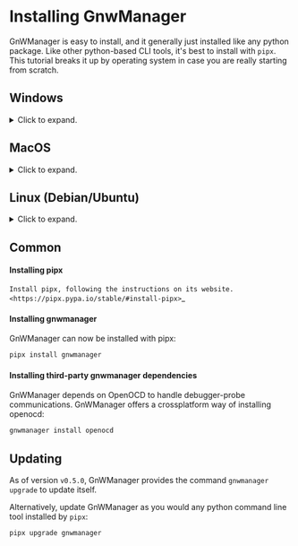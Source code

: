# Installing GnwManager
GnWManager is easy to install, and it generally just installed like any python package.
Like other python-based CLI tools, it's best to install with `pipx`.
This tutorial breaks it up by operating system in case you are really starting from scratch.

## Windows
<details>
  <summary>Click to expand.</summary>

  ### Installing Chocolately
  [Chocolately](https://chocolatey.org/) is a package manager for Windows.
  A package manager streamlines the installation and updating of software.
  Think of it like a CLI-based app store.

  To install Chocolately, [follow their install instructions](https://chocolatey.org/install).

  To summarize their installation instructions, open PowerShell with "Run as administrator" and run the following command.

  ```powershell
  Set-ExecutionPolicy Bypass -Scope Process -Force; [System.Net.ServicePointManager]::SecurityProtocol = [System.Net.ServicePointManager]::SecurityProtocol -bor 3072; iex ((New-Object System.Net.WebClient).DownloadString('https://community.chocolatey.org/install.ps1'))
  ```

  ### Installing python
  If you don't have a modern (>=3.8) version of python installed, you can install it with `Chocolately`:

  ```bash
  choco install python
  ```

  Proceed to the [common section](#Common) for remaining installation instructions.

</details>

## MacOS
<details>
  <summary>Click to expand.</summary>

  #### Installing Homebrew
  [Homebrew](https://brew.sh/) is a package manager for MacOS.
  A package manager streamlines the installation and updating of software.
  Think of it like a CLI-based app store.

  To install Homebrew, [follow their install instructions](https://brew.sh/).

  To summarize their installation instructions, run the following command in a terminal.
  ```bash
  /bin/bash -c "$(curl -fsSL https://raw.githubusercontent.com/Homebrew/install/HEAD/install.sh)"
  ```

  #### Installing python
  If you don't have a modern (>=3.8) version of python installed, you can install it with `brew`:

  ```bash
  brew install python
  ```

  Proceed to the [common section](#Common) for remaining installation instructions.

</details>

## Linux (Debian/Ubuntu)

<details>
  <summary>Click to expand.</summary>

  #### Installing python
  If you don't have a modern (>=3.8) version of python installed, you can install it with `apt-get`:

  ```bash
  sudo apt-get update
  sudo apt-get install python
  ```

  Proceed to the [common section](#Common) for remaining installation instructions.

</details>

## Common
#### Installing pipx
`Install pipx, following the instructions on its website.<https://pipx.pypa.io/stable/#install-pipx>`_

#### Installing gnwmanager
GnWManager can now be installed with pipx:

```bash
pipx install gnwmanager
```

#### Installing third-party gnwmanager dependencies
GnWManager depends on OpenOCD to handle debugger-probe communications.
GnWManager offers a crossplatform way of installing openocd:

```bash
gnwmanager install openocd
```

## Updating
As of version ``v0.5.0``, GnWManager provides the command ``gnwmanager upgrade`` to update
itself.

Alternatively, update GnWManager as you would any python command line tool installed by `pipx`:
```bash
pipx upgrade gnwmanager
```

